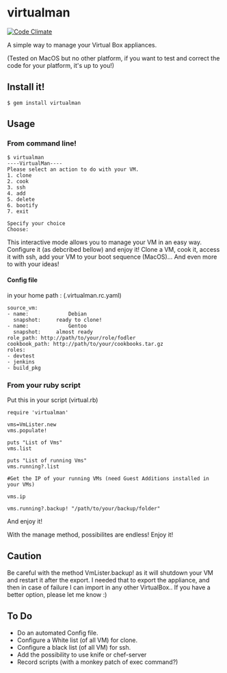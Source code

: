 virtualman
==========

[![Code Climate](https://codeclimate.com/badge.png)](https://codeclimate.com/github/pierreozoux/virtualman)

A simple way to manage your Virtual Box appliances.

(Tested on MacOS but no other platform, if you want to test and correct the code for your platform, it's up to you!)

## Install it!

	$ gem install virtualman

## Usage

### From command line!

	$ virtualman
	----VirtualMan----
	Please select an action to do with your VM.
	1. clone
	2. cook
	3. ssh
	4. add
	5. delete
	6. bootify
	7. exit

	Specify your choice
	Choose: 

This interactive mode allows you to manage your VM in an easy way. Configure it (as debcribed bellow) and enjoy it! Clone a VM, cook it, access it with ssh, add your VM to your boot sequence (MacOS)... And even more to with your ideas!


#### Config file 
in your home path : (.virtualman.rc.yaml)

	source_vm:
	- name: 			Debian
	  snapshot: 	ready to clone!
	- name: 			Gentoo
	  snapshot: 	almost ready
	role_path: http://path/to/your/role/fodler
	cookbook_path: http://path/to/your/cookbooks.tar.gz
	roles:
	- devtest
	- jenkins
	- build_pkg

### From your ruby script

Put this in your script (virtual.rb)
	
	require 'virtualman'

	vms=VmLister.new
	vms.populate!

	puts "List of Vms"
	vms.list

	puts "List of running Vms"
	vms.running?.list

	#Get the IP of your running VMs (need Guest Additions installed in your VMs)

	vms.ip

	vms.running?.backup! "/path/to/your/backup/folder"

And enjoy it!

With the manage method, possibilites are endless! Enjoy it!

## Caution

Be careful with the method VmLister.backup! as it will shutdown your VM and restart it after the export. I needed that to export the appliance, and then in case of failure I can import in any other VirtualBox.. If you have a better option, please let me know :)

## To Do

* Do an automated Config file.
* Configure a White list (of all VM) for clone.
* Configure a black list (of all VM) for ssh.
* Add the possibility to use knife or chef-server
* Record scripts (with a monkey patch of exec command?)